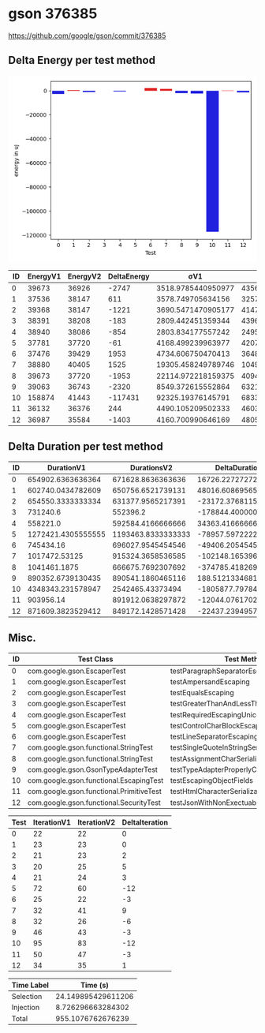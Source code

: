 # gson 376385


https://github.com/google/gson/commit/376385



## Delta Energy per test method

![](./gson_delta_energy_0_v.png)


| ID | EnergyV1 | EnergyV2 | DeltaEnergy | σV1 | σV2 |
| --- | --- | --- | --- | --- | --- |
| 0 | 39673 | 36926 | -2747 | 3518.9785440950977 | 4356.258091755294 |
| 1 | 37536 | 38147 | 611 | 3578.749705634156 | 3257.808572011476 |
| 2 | 39368 | 38147 | -1221 | 3690.5471470905177 | 4147.0154508198275 |
| 3 | 38391 | 38208 | -183 | 2809.442451359344 | 4396.634007783682 |
| 4 | 38940 | 38086 | -854 | 2803.834177557242 | 2495.3293032377956 |
| 5 | 37781 | 37720 | -61 | 4168.499239963977 | 4207.292634191519 |
| 6 | 37476 | 39429 | 1953 | 4734.606750470413 | 3648.284223694681 |
| 7 | 38880 | 40405 | 1525 | 19305.458249789746 | 10493.914662880312 |
| 8 | 39673 | 37720 | -1953 | 22114.972218159375 | 4094.5562505665075 |
| 9 | 39063 | 36743 | -2320 | 8549.372615552864 | 6321.625337056068 |
| 10 | 158874 | 41443 | -117431 | 92325.19376145791 | 68339.07057652858 |
| 11 | 36132 | 36376 | 244 | 4490.105209502333 | 4603.559769600706 |
| 12 | 36987 | 35584 | -1403 | 4160.700990646169 | 4805.7835000960995 |

## Delta Duration per test method


| ID | DurationV1 | DurationsV2 | DeltaDuration |
| --- | --- | --- | --- |
| 0 | 654902.6363636364 | 671628.8636363636 | 16726.227272727294 |
| 1 | 602740.0434782609 | 650756.6521739131 | 48016.60869565222 |
| 2 | 654550.3333333334 | 631377.9565217391 | -23172.376811594237 |
| 3 | 731240.6 | 552396.2 | -178844.40000000002 |
| 4 | 558221.0 | 592584.4166666666 | 34363.41666666663 |
| 5 | 1272421.4305555555 | 1193463.8333333333 | -78957.59722222225 |
| 6 | 745434.16 | 696027.9545454546 | -49406.205454545445 |
| 7 | 1017472.53125 | 915324.3658536585 | -102148.16539634147 |
| 8 | 1041461.1875 | 666675.7692307692 | -374785.41826923075 |
| 9 | 890352.6739130435 | 890541.1860465116 | 188.5121334681753 |
| 10 | 4348343.231578947 | 2542465.43373494 | -1805877.7978440071 |
| 11 | 903956.14 | 891912.0638297872 | -12044.076170212822 |
| 12 | 871609.3823529412 | 849172.1428571428 | -22437.239495798363 |

## Misc.

| ID | Test Class | Test Method |
| --- | --- | --- |
| 0 | com.google.gson.EscaperTest | testParagraphSeparatorEscaping |
| 1 | com.google.gson.EscaperTest | testAmpersandEscaping |
| 2 | com.google.gson.EscaperTest | testEqualsEscaping |
| 3 | com.google.gson.EscaperTest | testGreaterThanAndLessThanEscaping |
| 4 | com.google.gson.EscaperTest | testRequiredEscapingUnicodeCharacter |
| 5 | com.google.gson.EscaperTest | testControlCharBlockEscaping |
| 6 | com.google.gson.EscaperTest | testLineSeparatorEscaping |
| 7 | com.google.gson.functional.StringTest | testSingleQuoteInStringSerialization |
| 8 | com.google.gson.functional.StringTest | testAssignmentCharSerialization |
| 9 | com.google.gson.GsonTypeAdapterTest | testTypeAdapterProperlyConvertsTypes |
| 10 | com.google.gson.functional.EscapingTest | testEscapingObjectFields |
| 11 | com.google.gson.functional.PrimitiveTest | testHtmlCharacterSerialization |
| 12 | com.google.gson.functional.SecurityTest | testJsonWithNonExectuableTokenSerialization |




| Test | IterationV1 | IterationV2 | DeltaIteration |
| --- | --- | --- | --- |
| 0 | 22 | 22 | 0 |
| 1 | 23 | 23 | 0 |
| 2 | 21 | 23 | 2 |
| 3 | 20 | 25 | 5 |
| 4 | 21 | 24 | 3 |
| 5 | 72 | 60 | -12 |
| 6 | 25 | 22 | -3 |
| 7 | 32 | 41 | 9 |
| 8 | 32 | 26 | -6 |
| 9 | 46 | 43 | -3 |
| 10 | 95 | 83 | -12 |
| 11 | 50 | 47 | -3 |
| 12 | 34 | 35 | 1 |



| Time Label | Time (s) |
| --- | --- |
| Selection | 24.149895429611206 |
| Injection | 8.726296663284302 |
| Total | 955.1076762676239 |


